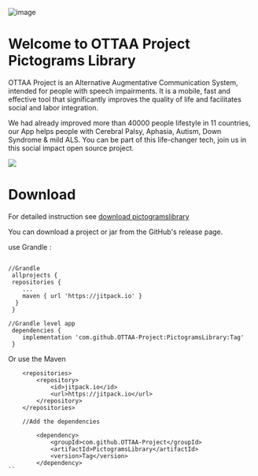 ![image](https://ottaaproject.com/img/ottaa-project.svg)

# Welcome to OTTAA Project Pictograms Library #



OTTAA Project is an Alternative Augmentative Communication System, intended for people with speech impairments. It is a mobile, fast and effective tool that significantly improves the quality of life and facilitates social and labor integration.

We had already improved more than 40000 people lifestyle in 11 countries, our App helps people with Cerebral Palsy, Aphasia, Autism, Down Syndrome & mild ALS.
You can be part of this life-changer tech, join us in this social impact open source project.


[![](http://img.youtube.com/vi/zAL7yWxc-gU/0.jpg)](http://www.youtube.com/watch?v=zAL7yWxc-gU "Video")


# Download

For detailed instruction see [download pictogramslibrary]()

You can download a project or jar from the GitHub's release page.

use Grandle :

```

//Grandle
 allprojects {
 repositories {
	...
	maven { url 'https://jitpack.io' }
  }
 }

//Grandle level app
 dependencies {
    implementation 'com.github.OTTAA-Project:PictogramsLibrary:Tag'
 }

```
Or use the  Maven

```
	<repositories>
		<repository>
		    <id>jitpack.io</id>
		    <url>https://jitpack.io</url>
		</repository>
	</repositories>

	//Add the dependencies

		<dependency>
    	    <groupId>com.github.OTTAA-Project</groupId>
    	    <artifactId>PictogramsLibrary</artifactId>
    	    <version>Tag</version>
    	</dependency>
``
